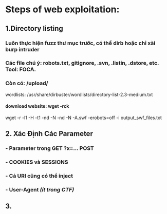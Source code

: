 # Steps of web exploitation:
## 1.Directory listing
### Luôn thực hiện fuzz thư mục trước, có thể dirb hoặc chỉ xài burp intruder
### Các file chú ý: robots.txt, gitignore, .svn, .listin, .dstore, etc. Tool: FOCA.
### Còn có: /upload/ 

wordlists: /usr/share/dirbuster/wordlists/directory-list-2.3-medium.txt
#### download website: wget -rck
wget -r -l1 -H -t1 -nd -N -nd -N -A.swf -erobots=off <WEBSITE> -i output_swf_files.txt 


## 2. Xác Định Các Parameter
### - Parameter trong GET ?x=... POST 
### - COOKIES và SESSIONS
### - Cả URI cũng có thể inject 
### - User-Agent *(ít trong CTF)*

## 3. 


